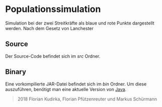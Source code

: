 # Populationssimulation
Simulation bei der zwei Streitkräfte als blaue und rote Punkte dargestellt werden. 
Nach dem Gesetz von Lanchester
## Source
Der Source-Code befindet sich im *src* Ordner.
## Binary
Eine vorkompilierte JAR-Datei befindet sich im *bin* Ordner. Um diese auszuführen, benötigt man eine aktuelle Version von [Java](https://java.com/de/download/).

> 2018 Florian Kudirka, Florian Pfützenreuter und Markus Schürmann
